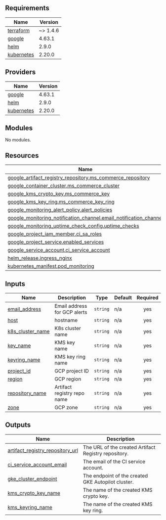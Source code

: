 ## Requirements

| Name                                                                        | Version  |
| --------------------------------------------------------------------------- | -------- |
| <a name="requirement_terraform"></a> [terraform](#requirement_terraform)    | ~> 1.4.6 |
| <a name="requirement_google"></a> [google](#requirement_google)             | 4.63.1   |
| <a name="requirement_helm"></a> [helm](#requirement_helm)                   | 2.9.0    |
| <a name="requirement_kubernetes"></a> [kubernetes](#requirement_kubernetes) | 2.20.0   |

## Providers

| Name                                                                  | Version |
| --------------------------------------------------------------------- | ------- |
| <a name="provider_google"></a> [google](#provider_google)             | 4.63.1  |
| <a name="provider_helm"></a> [helm](#provider_helm)                   | 2.9.0   |
| <a name="provider_kubernetes"></a> [kubernetes](#provider_kubernetes) | 2.20.0  |

## Modules

No modules.

## Resources

| Name                                                                                                                                                                                | Type     |
| ----------------------------------------------------------------------------------------------------------------------------------------------------------------------------------- | -------- |
| [google_artifact_registry_repository.ms_commerce_repository](https://registry.terraform.io/providers/hashicorp/google/4.63.1/docs/resources/artifact_registry_repository)           | resource |
| [google_container_cluster.ms_commerce_cluster](https://registry.terraform.io/providers/hashicorp/google/4.63.1/docs/resources/container_cluster)                                    | resource |
| [google_kms_crypto_key.ms_commerce_key](https://registry.terraform.io/providers/hashicorp/google/4.63.1/docs/resources/kms_crypto_key)                                              | resource |
| [google_kms_key_ring.ms_commerce_key_ring](https://registry.terraform.io/providers/hashicorp/google/4.63.1/docs/resources/kms_key_ring)                                             | resource |
| [google_monitoring_alert_policy.alert_policies](https://registry.terraform.io/providers/hashicorp/google/4.63.1/docs/resources/monitoring_alert_policy)                             | resource |
| [google_monitoring_notification_channel.email_notification_channel](https://registry.terraform.io/providers/hashicorp/google/4.63.1/docs/resources/monitoring_notification_channel) | resource |
| [google_monitoring_uptime_check_config.uptime_checks](https://registry.terraform.io/providers/hashicorp/google/4.63.1/docs/resources/monitoring_uptime_check_config)                | resource |
| [google_project_iam_member.ci_sa_roles](https://registry.terraform.io/providers/hashicorp/google/4.63.1/docs/resources/project_iam_member)                                          | resource |
| [google_project_service.enabled_services](https://registry.terraform.io/providers/hashicorp/google/4.63.1/docs/resources/project_service)                                           | resource |
| [google_service_account.ci_service_account](https://registry.terraform.io/providers/hashicorp/google/4.63.1/docs/resources/service_account)                                         | resource |
| [helm_release.ingress_nginx](https://registry.terraform.io/providers/hashicorp/helm/2.9.0/docs/resources/release)                                                                   | resource |
| [kubernetes_manifest.pod_monitoring](https://registry.terraform.io/providers/hashicorp/kubernetes/2.20.0/docs/resources/manifest)                                                   | resource |

## Inputs

| Name                                                                              | Description                  | Type     | Default | Required |
| --------------------------------------------------------------------------------- | ---------------------------- | -------- | ------- | :------: |
| <a name="input_email_address"></a> [email_address](#input_email_address)          | Email address for GCP alerts | `string` | n/a     |   yes    |
| <a name="input_host"></a> [host](#input_host)                                     | hostname                     | `string` | n/a     |   yes    |
| <a name="input_k8s_cluster_name"></a> [k8s_cluster_name](#input_k8s_cluster_name) | K8s cluster name             | `string` | n/a     |   yes    |
| <a name="input_key_name"></a> [key_name](#input_key_name)                         | KMS key name                 | `string` | n/a     |   yes    |
| <a name="input_keyring_name"></a> [keyring_name](#input_keyring_name)             | KMS key ring name            | `string` | n/a     |   yes    |
| <a name="input_project_id"></a> [project_id](#input_project_id)                   | GCP project ID               | `string` | n/a     |   yes    |
| <a name="input_region"></a> [region](#input_region)                               | GCP region                   | `string` | n/a     |   yes    |
| <a name="input_repository_name"></a> [repository_name](#input_repository_name)    | Artifact registry repo name  | `string` | n/a     |   yes    |
| <a name="input_zone"></a> [zone](#input_zone)                                     | GCP zone                     | `string` | n/a     |   yes    |

## Outputs

| Name                                                                                                                                | Description                                          |
| ----------------------------------------------------------------------------------------------------------------------------------- | ---------------------------------------------------- |
| <a name="output_artifact_registry_repository_url"></a> [artifact_registry_repository_url](#output_artifact_registry_repository_url) | The URL of the created Artifact Registry repository. |
| <a name="output_ci_service_account_email"></a> [ci_service_account_email](#output_ci_service_account_email)                         | The email of the CI service account.                 |
| <a name="output_gke_cluster_endpoint"></a> [gke_cluster_endpoint](#output_gke_cluster_endpoint)                                     | The endpoint of the created GKE Autopilot cluster.   |
| <a name="output_kms_crypto_key_name"></a> [kms_crypto_key_name](#output_kms_crypto_key_name)                                        | The name of the created KMS crypto key.              |
| <a name="output_kms_keyring_name"></a> [kms_keyring_name](#output_kms_keyring_name)                                                 | The name of the created KMS key ring.                |
